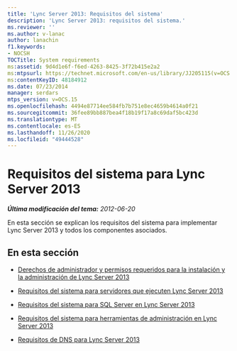 ```yaml
---
title: 'Lync Server 2013: Requisitos del sistema'
description: 'Lync Server 2013: requisitos del sistema.'
ms.reviewer: ''
ms.author: v-lanac
author: lanachin
f1.keywords:
- NOCSH
TOCTitle: System requirements
ms:assetid: 9d4d1e6f-f6ed-4263-8425-3f72b415e2a2
ms:mtpsurl: https://technet.microsoft.com/en-us/library/JJ205115(v=OCS.15)
ms:contentKeyID: 48184912
ms.date: 07/23/2014
manager: serdars
mtps_version: v=OCS.15
ms.openlocfilehash: 4494e87714ee584fb7b751e8ec4659b4614a0f21
ms.sourcegitcommit: 36fee89bb887bea4f18b19f17a8c69daf5bc423d
ms.translationtype: MT
ms.contentlocale: es-ES
ms.lasthandoff: 11/26/2020
ms.locfileid: "49444528"
---
```

# <a name="system-requirements-for-lync-server-2013"></a>Requisitos del sistema para Lync Server 2013

<div data-xmlns="http://www.w3.org/1999/xhtml">

<div class="topic" data-xmlns="http://www.w3.org/1999/xhtml" data-msxsl="urn:schemas-microsoft-com:xslt" data-cs="https://msdn.microsoft.com/">

<div data-asp="https://msdn2.microsoft.com/asp">



</div>

<div id="mainSection">

<div id="mainBody">

<span> </span>

_**Última modificación del tema:** 2012-06-20_

En esta sección se explican los requisitos del sistema para implementar Lync Server 2013 y todos los componentes asociados.

<div>

## <a name="in-this-section"></a>En esta sección

  - [Derechos de administrador y permisos requeridos para la instalación y la administración de Lync Server 2013](lync-server-2013-administrator-rights-and-permissions-required-for-setup-and-administration.md)

  - [Requisitos del sistema para servidores que ejecuten Lync Server 2013](lync-server-2013-system-requirements-for-servers-running-lync-server-2013.md)

  - [Requisitos del sistema para SQL Server en Lync Server 2013](lync-server-2013-system-requirements-for-sql-server.md)

  - [Requisitos del sistema para herramientas de administración en Lync Server 2013](lync-server-2013-system-requirements-for-administration-tools.md)

  - [Requisitos de DNS para Lync Server 2013](lync-server-2013-dns-requirements.md)

</div>

</div>

<span> </span>

</div>

</div>

</div>

